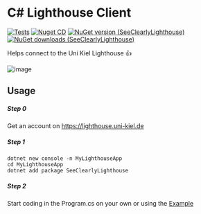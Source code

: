 # C# Lighthouse Client

[![Tests](https://github.com/jnccd/see-clearly-lighthouse/actions/workflows/build-and-test.yml/badge.svg)](https://github.com/jnccd/see-clearly-lighthouse/actions/workflows/build-and-test.yml)
[![Nuget CD](https://github.com/jnccd/see-clearly-lighthouse/actions/workflows/publish.yml/badge.svg)](https://github.com/jnccd/see-clearly-lighthouse/actions/workflows/publish.yml)
[![NuGet version (SeeClearlyLighthouse)](https://img.shields.io/nuget/v/seeClearlyLighthouse)](https://www.nuget.org/packages/seeClearlyLighthouse/)
[![NuGet downloads (SeeClearlyLighthouse)](https://img.shields.io/nuget/dt/seeClearlyLighthouse)](https://www.nuget.org/packages/seeClearlyLighthouse/)

Helps connect to the Uni Kiel Lighthouse 👍

![image](https://github.com/user-attachments/assets/081f814b-f2d8-4bd3-8620-54eacca2673d)

## Usage

##### Step 0

Get an account on https://lighthouse.uni-kiel.de

##### Step 1
```
dotnet new console -n MyLighthouseApp
cd MyLighthouseApp
dotnet add package SeeClearlyLighthouse
```

##### Step 2
Start coding in the Program.cs on your own or using the [Example](https://github.com/jnccd/see-clearly-lighthouse/blob/main/SeeClearlyLighthouseTest/Program.cs)
